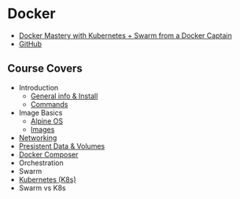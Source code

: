# Docker 

* [Docker Mastery with Kubernetes + Swarm from a Docker Captain](https://www.udemy.com/course/docker-mastery/) 
* [GitHub](https://github.com/BretFisher/udemy-docker-mastery)

## Course Covers
* Introduction
  * [General info & Install](intro.md) 
  * [Commands](commands.md) 
* Image Basics
  * [Alpine OS](alpine.md) 
  * [Images](images.md) 
* [Networking](networking.md)
* [Presistent Data & Volumes](persistent_data.md)
* [Docker Composer](docker-compose.md)
* Orchestration
* Swarm
* [Kubernetes (K8s)](../Kubernetes) 
* Swarm vs K8s
